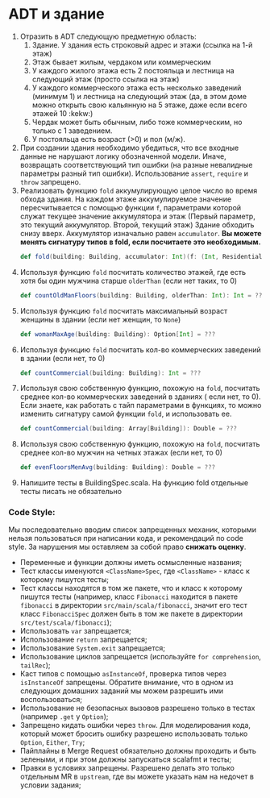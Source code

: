 # ADT и здание

1. Отразить в ADT следующую предметную область:
    1. Здание. У здания есть строковый адрес и этажи (ссылка на 1-й этаж)
    2. Этаж бывает жилым, чердаком или коммерческим
    3. У каждого жилого этажа есть 2 постояльца и лестница на следующий этаж (просто ссылка на этаж)
    4. У каждого коммерческого этажа есть несколько заведений (минимум 1) и лестница на следующий этаж (да, в этом доме
       можно открыть свою кальянную на 5 этаже, даже если всего этажей 10 :kekw:)
    5. Чердак может быть обычным, либо тоже коммерческим, но только с 1 заведением.
    6. У постояльца есть возраст (>0) и пол (м/ж).
2. При создании здания необходимо убедиться, что все входные данные не нарушают логику обозначенной модели. Иначе,
   возвращать соответствующий тип ошибки (на разные невалидные параметры разный тип ошибки). Использование `assert`, 
   `require` и `throw` запрещено.
3. Реализовать функцию `fold` аккумулирующую целое число во время обхода здания. На каждом этаже аккумулируемое значение
   пересчитывается с помощью функции `f`, параметрами которой служат текущее значение аккумулятора и этаж (Первый
   параметр, это текущий аккумулятор. Второй, текущий этаж)
   Здание обходить снизу вверх. Аккумулятор изначально равен `accumulator`. **Вы можете менять сигнатуру типов в fold,
   если посчитаете это необходимым.**
    ```scala
    def fold(building: Building, accumulator: Int)(f: (Int, ResidentialFloor) => Int): Int = ???
    ```
4. Используя функцию `fold` посчитать количество этажей, где есть хотя бы один мужчина старше `olderThan`
   (если нет таких, то 0)
    ```scala
    def countOldManFloors(building: Building, olderThan: Int): Int = ???
    ```
5. Используя функцию `fold` посчитать максимальный возраст женщины в здании
   (если нет женщин, то `None`)
    ```scala
    def womanMaxAge(building: Building): Option[Int] = ???
    ```
6. Используя функцию `fold` посчитать кол-во коммерческих заведений в здании (если нет, то 0)
    ```scala
    def countCommercial(building: Building): Int = ???
    ```
7. Используя свою собственную функцию, похожую на `fold`, посчитать среднее кол-во коммерческих заведений в зданиях (
   если нет, то 0). Если знаете, как работать с тайп параметрами в функциях, то можно изменить сигнатуру самой
   функции `fold`, и использовать ее.
    ```scala
    def countCommercial(building: Array[Building]): Double = ???
    ```
8. Используя свою собственную функцию, похожую на `fold`, посчитать среднее кол-во мужчин на четных этажах (если нет, то
   0) 
    ```scala
    def evenFloorsMenAvg(building: Building): Double = ???
    ```
9. Напишите тесты в BuildingSpec.scala. На функцию fold отдельные тесты писать не обязательно

### Code Style:

Мы последовательно вводим список запрещенных механик, которыми нельзя пользоваться при написании кода, и рекомендаций по
code style. За нарушения мы оставляем за собой право **снижать оценку**.

* Переменные и функции должны иметь осмысленные названия;
* Тест классы именуются `<ClassName>Spec`, где `<ClassName>` - класс к которому пишутся тесты;
* Тест классы находятся в том же пакете, что и класс к которому пишутся тесты (например, класс `Fibonacci` находится в
  пакете `fibonacci` в директории `src/main/scala/fibonacci`, значит его тест класс `FibonacciSpec` должен быть в том же
  пакете в директории `src/test/scala/fibonacci`);
* Использовать `var` запрещается;
* Использование `return` запрещается;
* Использование `System.exit` запрещается;
* Использование циклов запрещается (используйте `for comprehension`, `tailRec`);
* Каст типов с помощью `asInstanceOf`, проверка типов через `isInstanceOf` запрещены. Обратите внимание, что в одном из следующих домашних заданий мы можем разрешить ими воспользоваться;
* Использование не безопасных вызовов разрешено только в тестах (например `.get` у `Option`);
* Запрещено кидать ошибки через `throw`. Для моделирования кода, который может бросить ошибку разрешено использовать только `Option`, `Either`, `Try`;
* Пайплайны в Merge Request обязательно должны проходить и быть зелеными, и при этом должны запускаться scalafmt и тесты;
* Правки в условиях запрещены. Разрешено делать это только отдельным MR в `upstream`, где вы можете указать нам на недочет в условии задания;
